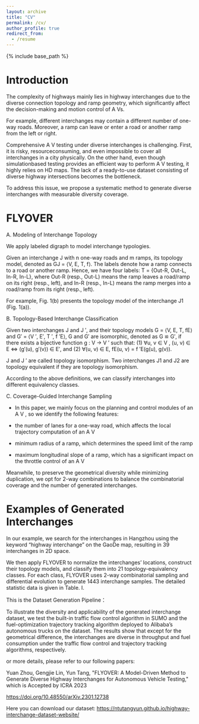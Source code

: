 ```yaml
---
layout: archive
title: "CV"
permalink: /cv/
author_profile: true
redirect_from:
  - /resume
---
```


{% include base_path %}

Introduction
======
The complexity of highways mainly lies in highway interchanges due to the diverse connection topology and ramp geometry, which significantly affect the decision-making and motion control of A Vs.


For example, different interchanges may contain a different number of one-way roads. Moreover, a ramp can leave or enter a road or another ramp from the left or right.


Comprehensive A V testing under diverse interchanges is challenging. First, it is risky, resourceconsuming, and even impossible to cover all interchanges in a city physically. On the other hand, even though simulationbased testing provides an efficient way to perform A V testing, it highly relies on HD maps. The lack of a ready-to-use dataset consisting of diverse highway intersections becomes the bottleneck.


To address this issue, we propose a systematic method to generate diverse interchanges with measurable diversity coverage.


FLYOVER
======
A. Modeling of Interchange Topology

We apply labeled digraph to model interchange typologies.


Given an interchange J with n one-way roads and m ramps, its topology model, denoted as GJ = ⟨V, E, T, f⟩. The labels denote how a ramp connects to a road or another ramp. Hence, we have four labels: T = {Out-R, Out-L, In-R, In-L}, where Out-R (resp., Out-L) means the ramp leaves a road/ramp on its right (resp., left), and In-R (resp., In-L) means the ramp merges into a road/ramp from its right (resp., left).


For example, Fig. 1(b) presents the topology model of the interchange J1 (Fig. 1(a)).

B. Topology-Based Interchange Classification

Given two interchanges J and J ′, and their topology models G = ⟨V, E, T, fE⟩ and G′ = ⟨V ′, E′, T ′, f ′E⟩, G and G′ are isomorphic, denoted as G ≌ G′, if there exists a bijective function g : V → V ′ such that: (1) ∀u, v ∈ V , (u, v) ∈ E ⇔ (g′(u), g′(v)) ∈ E′, and (2) ∀(u, v) ∈ E, fE(u, v) = f ′E(g(u), g(v)).


J and J ′ are called topology isomorphism. Two interchanges J1 and J2 are topology equivalent if they are topology isomorphism.


According to the above definitions, we can classify interchanges into different equivalency classes.

C. Coverage-Guided Interchange Sampling

* In this paper, we mainly focus on the planning and control modules of an A V , so we identify the following features:

* the number of lanes for a one-way road, which affects the local trajectory computation of an A V

* minimum radius of a ramp, which determines the speed limit of the ramp

* maximum longitudinal slope of a ramp, which has a significant impact on the throttle control of an A V


Meanwhile, to preserve the geometrical diversity while minimizing duplication, we opt for 2-way combinations to balance the combinatorial coverage and the number of generated interchanges.
  
Examples of Generated Interchanges
======


In our example, we search for the interchanges in Hangzhou using the keyword “highway interchange” on the GaoDe map, resulting in 39 interchanges in 2D space.


We then apply FLYOVER to normalize the interchanges’ locations, construct their topology models, and classify them into 21 topology-equivalency classes. For each class, FLYOVER uses 2-way combinatorial sampling and differential evolution to generate 1443 interchange samples. The detailed statistic data is given in Table. I.

This is the Dataset Generation Pipeline：

To illustrate the diversity and applicability of the generated interchange dataset, we test the built-in traffic flow control algorithm in SUMO and the fuel-optimization trajectory tracking algorithm deployed to Alibaba’s autonomous trucks on the dataset. The results show that except for the geometrical difference, the interchanges are diverse in throughput and fuel consumption under the traffic flow control and trajectory tracking algorithms, respectively. 

or more details, please refer to our following papers:


Yuan Zhou, Gengjie Lin, Yun Tang,  "FLYOVER: A Model-Driven Method to Generate Diverse Highway Interchanges for Autonomous Vehicle Testing," which is Accepted by ICRA  2023

https://doi.org/10.48550/arXiv.2301.12738

Here you can download our dataset:  https://ntutangyun.github.io/highway-interchange-dataset-website/ 

